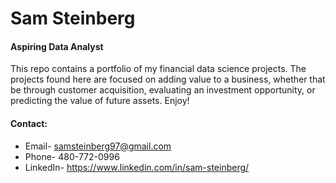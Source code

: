 # Sam Steinberg
#### Aspiring Data Analyst

This repo contains a portfolio of my financial data science projects. The projects found here are focused on adding value to a business, whether that be through customer acquisition, evaluating an investment opportunity, or predicting the value of future assets. Enjoy!

#### Contact: 
- Email- samsteinberg97@gmail.com
- Phone- 480-772-0996
- LinkedIn- https://www.linkedin.com/in/sam-steinberg/
